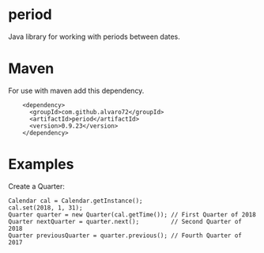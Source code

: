 # period
Java library for working with periods between dates.

# Maven
For use with maven add this dependency.
```
    <dependency>
      <groupId>com.github.alvaro72</groupId>
      <artifactId>period</artifactId>
      <version>0.9.23</version>
    </dependency>
```

# Examples
Create a Quarter:
```
Calendar cal = Calendar.getInstance();
cal.set(2018, 1, 31);
Quarter quarter = new Quarter(cal.getTime()); // First Quarter of 2018
Quarter nextQuarter = quarter.next();         // Second Quarter of 2018
Quarter previousQuarter = quarter.previous(); // Fourth Quarter of 2017
```
